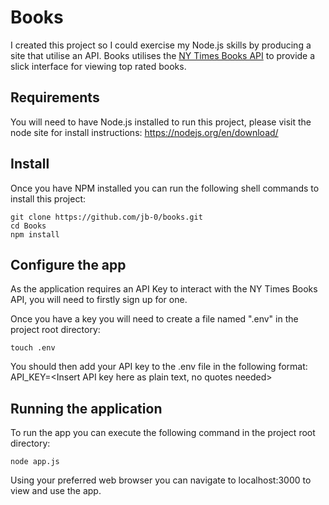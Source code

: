 # Books

I created this project so I could exercise my Node.js skills by producing a site that
utilise an API. Books utilises the [NY Times Books API](https://developer.nytimes.com/docs/books-product/)
to provide a slick interface for viewing top rated books.

## Requirements
You will need to have Node.js installed to run this project, please visit the node site for install
instructions: https://nodejs.org/en/download/

## Install
Once you have NPM installed you can run the following shell commands to install this project:
```
git clone https://github.com/jb-0/books.git
cd Books
npm install
```

## Configure the app
As the application requires an API Key to interact with the NY Times Books API, you will need to
firstly sign up for one.

Once you have a key you will need to create a file named ".env" in the project root directory:
```
touch .env
```

You should then add your API key to the .env file in the following format:
API_KEY=<Insert API key here as plain text, no quotes needed>

## Running the application
To run the app you can execute the following command in the project root directory:
```
node app.js
```

Using your preferred web browser you can navigate to localhost:3000 to view and use the app.
